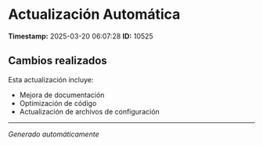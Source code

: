 # Actualización Automática

**Timestamp:** 2025-03-20 06:07:28
**ID:** 10525

## Cambios realizados

Esta actualización incluye:
- Mejora de documentación
- Optimización de código
- Actualización de archivos de configuración

---
*Generado automáticamente*
